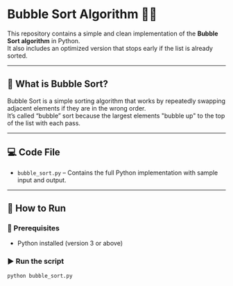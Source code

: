 # Bubble Sort Algorithm 🧼🔁

This repository contains a simple and clean implementation of the **Bubble Sort algorithm** in Python.  
It also includes an optimized version that stops early if the list is already sorted.

---

## 📌 What is Bubble Sort?

Bubble Sort is a simple sorting algorithm that works by repeatedly swapping adjacent elements if they are in the wrong order.  
It’s called “bubble” sort because the largest elements "bubble up" to the top of the list with each pass.

---

## 💻 Code File

- `bubble_sort.py` – Contains the full Python implementation with sample input and output.

---

## 🚀 How to Run

### 📁 Prerequisites
- Python installed (version 3 or above)

### ▶️ Run the script
```bash
python bubble_sort.py

